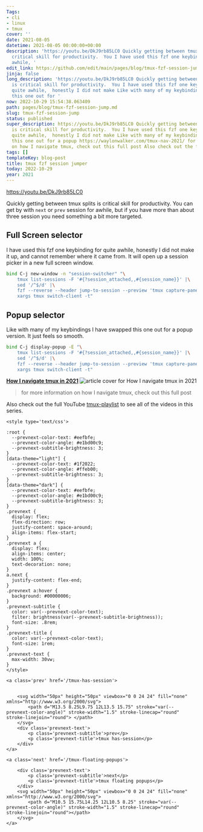 ```yaml
---
Tags:
- cli
- linux
- tmux
cover: ''
date: 2021-08-05
datetime: 2021-08-05 00:00:00+00:00
description: 'https://youtu.be/DkJ9rb85LC0 Quickly getting between tmux splits is
  critical skill for productivity.  You I have used this fzf one keybinding for quite
  awhile, '
edit_link: https://github.com/edit/main/pages/blog/tmux-fzf-session-jump.md
jinja: false
long_description: 'https://youtu.be/DkJ9rb85LC0 Quickly getting between tmux splits
  is critical skill for productivity.  You I have used this fzf one keybinding for
  quite awhile,  honestly I did not make Like with many of my keybindings I have swapped
  this one out for '
now: 2022-10-29 15:54:38.063409
path: pages/blog/tmux-fzf-session-jump.md
slug: tmux-fzf-session-jump
status: published
super_description: https://youtu.be/DkJ9rb85LC0 Quickly getting between tmux splits
  is critical skill for productivity.  You I have used this fzf one keybinding for
  quite awhile,  honestly I did not make Like with many of my keybindings I have swapped
  this one out for a popup https://waylonwalker.com/tmux-nav-2021/ for more information
  on how I navigate tmux, check out this full post Also check out the full YouTube
tags: []
templateKey: blog-post
title: tmux fzf session jumper
today: 2022-10-29
year: 2021
---
```


https://youtu.be/DkJ9rb85LC0

Quickly getting between tmux splits is critical skill for productivity.  You
can get by with `next` or `prev` session for awhile, but if you have more than
about three session you need something a bit more targeted.


## Full Screen selector

I have used this fzf one keybinding for quite awhile,  honestly I did not make
it up, and cannot remember where it came from. It will open up a session picker
in a new full screen window.

``` bash
bind C-j new-window -n "session-switcher" "\
    tmux list-sessions -F '#{?session_attached,,#{session_name}}' |\
    sed '/^$/d' |\
    fzf --reverse --header jump-to-session --preview 'tmux capture-pane -pt {}'  |\
    xargs tmux switch-client -t"

```

## Popup selector

Like with many of my keybindings I have swapped this one out for a popup
version.  It just feels so smooth.

``` bash
bind C-j display-popup -E "\
    tmux list-sessions -F '#{?session_attached,,#{session_name}}' |\
    sed '/^$/d' |\
    fzf --reverse --header jump-to-session --preview 'tmux capture-pane -pt {}'  |\
    xargs tmux switch-client -t"
```


<div class="onelinelink-wrapper">
    <a class="onelinelink" href="https://waylonwalker.com/tmux-nav-2021/">
        <img style="float: right;" align='right' src="https://covers.waylonwalker.com/tmux-nav-2021.jpg" alt="article cover for How I navigate tmux in 2021"/>
        <p><strong>How I navigate tmux in 2021</strong></p>
    </a>
</div>


> for more information on how I navigate tmux, check out this full post


Also check out the full YouTube
[tmux-playlist](https://www.youtube.com/playlist?list=PLTRNG6WIHETB4reAxbWza3CZeP9KL6Bkr)
to see all of the videos in this series.
<div class='prevnext'>

    <style type='text/css'>

    :root {
      --prevnext-color-text: #eefbfe;
      --prevnext-color-angle: #e1bd00c9;
      --prevnext-subtitle-brightness: 3;
    }
    [data-theme="light"] {
      --prevnext-color-text: #1f2022;
      --prevnext-color-angle: #ffeb00;
      --prevnext-subtitle-brightness: 3;
    }
    [data-theme="dark"] {
      --prevnext-color-text: #eefbfe;
      --prevnext-color-angle: #e1bd00c9;
      --prevnext-subtitle-brightness: 3;
    }
    .prevnext {
      display: flex;
      flex-direction: row;
      justify-content: space-around;
      align-items: flex-start;
    }
    .prevnext a {
      display: flex;
      align-items: center;
      width: 100%;
      text-decoration: none;
    }
    a.next {
      justify-content: flex-end;
    }
    .prevnext a:hover {
      background: #00000006;
    }
    .prevnext-subtitle {
      color: var(--prevnext-color-text);
      filter: brightness(var(--prevnext-subtitle-brightness));
      font-size: .8rem;
    }
    .prevnext-title {
      color: var(--prevnext-color-text);
      font-size: 1rem;
    }
    .prevnext-text {
      max-width: 30vw;
    }
    </style>
    
    <a class='prev' href='/tmux-has-session'>
    

        <svg width="50px" height="50px" viewbox="0 0 24 24" fill="none" xmlns="http://www.w3.org/2000/svg">
            <path d="M13.5 8.25L9.75 12L13.5 15.75" stroke="var(--prevnext-color-angle)" stroke-width="1.5" stroke-linecap="round" stroke-linejoin="round"> </path>
        </svg>
        <div class='prevnext-text'>
            <p class='prevnext-subtitle'>prev</p>
            <p class='prevnext-title'>tmux has-session</p>
        </div>
    </a>
    
    <a class='next' href='/tmux-floating-popups'>
    
        <div class='prevnext-text'>
            <p class='prevnext-subtitle'>next</p>
            <p class='prevnext-title'>tmux floating popups</p>
        </div>
        <svg width="50px" height="50px" viewbox="0 0 24 24" fill="none" xmlns="http://www.w3.org/2000/svg">
            <path d="M10.5 15.75L14.25 12L10.5 8.25" stroke="var(--prevnext-color-angle)" stroke-width="1.5" stroke-linecap="round" stroke-linejoin="round"></path>
        </svg>
    </a>
  </div>